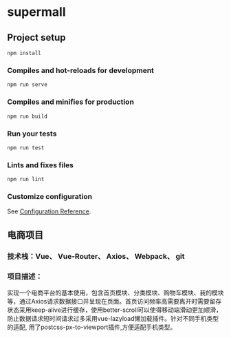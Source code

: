 # supermall

## Project setup
```
npm install
```

### Compiles and hot-reloads for development
```
npm run serve
```

### Compiles and minifies for production
```
npm run build
```

### Run your tests
```
npm run test
```

### Lints and fixes files
```
npm run lint
```

### Customize configuration

See [Configuration Reference](https://cli.vuejs.org/config/).

## 电商项目
  ### 技术栈：Vue、 Vue-Router、 Axios、 Webpack、 git
  ### 项目描述：
  实现一个电商平台的基本使用，包含首页模块、分类模块、购物车模块、我的模块等，通过Axios请求数据接口并呈现在页面。首页访问频率高需要离开时需要留存状态采用keep-alive进行缓存，使用better-scroll可以使得移动端滑动更加顺滑，防止数据请求短时间请求过多采用vue-lazyload懒加载插件。针对不同手机类型的适配, 用了postcss-px-to-viewport插件,方便适配手机类型。



